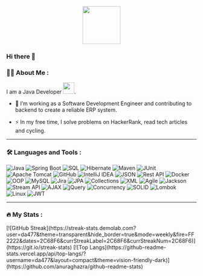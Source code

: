 <div id="header" align="center">
  <img src="https://media.giphy.com/media/v1.Y2lkPTc5MGI3NjExYW8wN296NTh1cHdhcTZscHhwamdwcnVic2FxZWVmdjJheGl5M2NqYiZlcD12MV9pbnRlcm5hbF9naWZfYnlfaWQmY3Q9cw/hO8uTzEOefFh3Yv5gm/giphy.gif" width="100"/>
  <br>
  <img src="https://komarev.com/ghpvc/?username=da477&style=flat-square&color=blue" alt=""/>
</div>

### Hi there 👋
### :man_technologist: About Me : 
I am a Java Developer <img src="https://media.giphy.com/media/WUlplcMpOCEmTGBtBW/giphy.gif" width="30">.
- :telescope: I’m working as a Software Development Engineer and contributing to backend to create a reliable ERP system.
<!-- - :seedling: Exploring Technical Content Writing. -->
- :zap: In my free time, I solve problems on HackerRank, read tech articles and cycling.

---

### :hammer_and_wrench: Languages and Tools :

![Java](https://img.shields.io/badge/Java-%23ED8B00.svg?style=for-the-badge&logo=java&logoColor=white)
![Spring Boot](https://img.shields.io/badge/Spring%20Boot-%236DB33F.svg?style=for-the-badge&logo=spring&logoColor=white)
![SQL](https://img.shields.io/badge/SQL-%234169E1.svg?style=for-the-badge&logo=sql&logoColor=white)
![Hibernate](https://img.shields.io/badge/Hibernate-%236DB33F.svg?style=for-the-badge&logo=hibernate&logoColor=white)
![Maven](https://img.shields.io/badge/Maven-%23C71A36.svg?style=for-the-badge&logo=apache-maven&logoColor=white)
![JUnit](https://img.shields.io/badge/JUnit-%23DE3618.svg?style=for-the-badge&logo=junit&logoColor=white)
![Apache Tomcat](https://img.shields.io/badge/Apache%20Tomcat-%23F8DC75.svg?style=for-the-badge&logo=apache-tomcat&logoColor=black)
![GitHub](https://img.shields.io/badge/GitHub-%23181717.svg?style=for-the-badge&logo=github&logoColor=white)
![IntelliJ IDEA](https://img.shields.io/badge/IntelliJ%20IDEA-%23000000.svg?style=for-the-badge&logo=intellij-idea&logoColor=white)
![JSON](https://img.shields.io/badge/JSON-%23000000.svg?style=for-the-badge&logo=json&logoColor=white)
![Rest API](https://img.shields.io/badge/Rest%20API-%23000000.svg?style=for-the-badge&logo=rest&logoColor=white)
![Docker](https://img.shields.io/badge/Docker-%232496ED.svg?style=for-the-badge&logo=docker&logoColor=white)
![OOP](https://img.shields.io/badge/OOP-%233776AB.svg?style=for-the-badge&logo=oop&logoColor=white)
![MySQL](https://img.shields.io/badge/MySQL-%234479A1.svg?style=for-the-badge&logo=mysql&logoColor=white)
![Jira](https://img.shields.io/badge/Jira-%230052CC.svg?style=for-the-badge&logo=jira&logoColor=white)
![JPA](https://img.shields.io/badge/JPA-%23232F3E.svg?style=for-the-badge&logo=jpa&logoColor=white)
![Collections](https://img.shields.io/badge/Collections-%23000000.svg?style=for-the-badge&logo=collections&logoColor=white)
![XML](https://img.shields.io/badge/XML-%23000000.svg?style=for-the-badge&logo=xml&logoColor=white)
![Agile](https://img.shields.io/badge/Agile-%23000000.svg?style=for-the-badge&logo=agile&logoColor=white)
![Jackson](https://img.shields.io/badge/Jackson-%2344ADD1.svg?style=for-the-badge&logo=jackson&logoColor=white)
![Stream API](https://img.shields.io/badge/Stream%20API-%23EF8E1F.svg?style=for-the-badge&logo=java&logoColor=white)
![AJAX](https://img.shields.io/badge/AJAX-%23000000.svg?style=for-the-badge&logo=ajax&logoColor=white)
![jQuery](https://img.shields.io/badge/jQuery-%230769AD.svg?style=for-the-badge&logo=jquery&logoColor=white)
![Concurrency](https://img.shields.io/badge/Concurrency-%23007396.svg?style=for-the-badge&logo=java&logoColor=white)
![SOLID](https://img.shields.io/badge/SOLID-%23B4404B.svg?style=for-the-badge&logo=solid&logoColor=white)
![Lombok](https://img.shields.io/badge/Lombok-%236070C0.svg?style=for-the-badge&logo=lombok&logoColor=white)
![Linux](https://img.shields.io/badge/Linux-%23FCC624.svg?style=for-the-badge&logo=linux&logoColor=black)
![JWT](https://img.shields.io/badge/JWT-%23000000.svg?style=for-the-badge&logo=jwt&logoColor=white)

---

### :fire: My Stats :
<div>
[![GitHub Streak](https://streak-stats.demolab.com?user=da477&theme=transparent&hide_border=true&mode=weekly&fire=FF2222&dates=2C68F6&currStreakLabel=2C68F6&currStreakNum=2C68F6)](https://git.io/streak-stats)
[![Top Langs](https://github-readme-stats.vercel.app/api/top-langs/?username=da477&layout=compact&theme=vision-friendly-dark)](https://github.com/anuraghazra/github-readme-stats)
</div>
<!--

**da477/da477** is a ✨ _special_ ✨ repository because its `README.md` (this file) appears on your GitHub profile.

Here are some ideas to get you started:

- 🔭 I’m currently working on ...
- 🌱 I’m currently learning ...
- 👯 I’m looking to collaborate on ...
- 🤔 I’m looking for help with ...
- 💬 Ask me about ...
- 📫 How to reach me: ...
- 😄 Pronouns: ...
- ⚡ Fun fact: ...
-->
